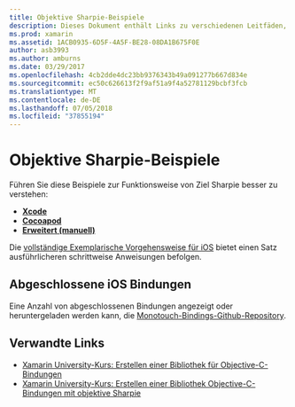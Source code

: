 ```yaml
---
title: Objektive Sharpie-Beispiele
description: Dieses Dokument enthält Links zu verschiedenen Leitfäden, die beschreiben, wie die Ziel-Sharpie-Tool verwenden, die verwendet wird, um den Prozess der Erstellung von c#-Bindungen mit Objective-C-Code zu automatisieren.
ms.prod: xamarin
ms.assetid: 1ACB0935-6D5F-4A5F-BE28-08DA1B675F0E
author: asb3993
ms.author: amburns
ms.date: 03/29/2017
ms.openlocfilehash: 4cb2dde4dc23bb9376343b49a091277b667d834e
ms.sourcegitcommit: ec50c626613f2f9af51a9f4a52781129bcbf3fcb
ms.translationtype: MT
ms.contentlocale: de-DE
ms.lasthandoff: 07/05/2018
ms.locfileid: "37855194"
---
```

# <a name="objective-sharpie-examples"></a>Objektive Sharpie-Beispiele

Führen Sie diese Beispiele zur Funktionsweise von Ziel Sharpie besser zu verstehen:

- [**Xcode**](xcode.md)
- [**Cocoapod**](cocoapod.md)
- [**Erweitert (manuell)**](advanced.md)

Die [vollständige Exemplarische Vorgehensweise für iOS](~/ios/platform/binding-objective-c/walkthrough.md) bietet einen Satz ausführlicheren schrittweise Anweisungen befolgen.

## <a name="completed-ios-bindings"></a>Abgeschlossene iOS Bindungen

Eine Anzahl von abgeschlossenen Bindungen angezeigt oder heruntergeladen werden kann, die [Monotouch-Bindings-Github-Repository](https://github.com/mono/monotouch-bindings/).

## <a name="related-links"></a>Verwandte Links

- [Xamarin University-Kurs: Erstellen einer Bibliothek für Objective-C-Bindungen](https://university.xamarin.com/classes/track/all#building-an-objective-c-bindings-library)
- [Xamarin University-Kurs: Erstellen einer Bibliothek Objective-C-Bindungen mit objektive Sharpie](https://university.xamarin.com/classes/track/all#build-an-objective-c-bindings-library-with-objective-sharpie)